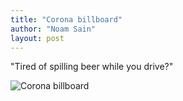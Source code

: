```yaml
---
title: "Corona billboard"
author: "Noam Sain"
layout: post
---
```


"Tired of spilling beer while you drive?"

![Corona billboard](https://1.bp.blogspot.com/_8aN4krk1nsk/S234AI5xU8I/AAAAAAAAAXU/TN8j7rOE4Vc/s1600/image-12.jpg "Corona billboard")
